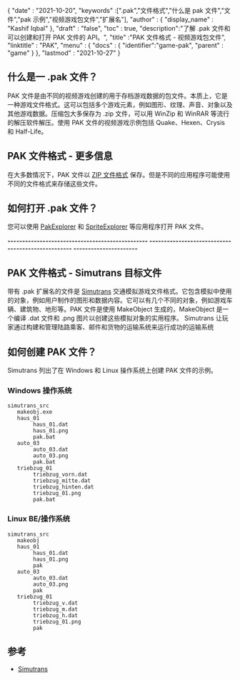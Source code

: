 {
  "date" : "2021-10-20",
  "keywords" :[".pak","文件格式","什么是 pak 文件","文件","pak 示例","视频游戏包文件","扩展名"],
  "author" : {
    "display_name" : "Kashif Iqbal"
},
  "draft" : "false",
  "toc" : true,
  "description":"了解 .pak 文件和可以创建和打开 PAK 文件的 API。",
  "title" :"PAK 文件格式 - 视频游戏包文件",
  "linktitle" : "PAK",
  "menu" : {
    "docs" : {
      "identifier":"game-pak",
      "parent" : "game"
}
},
  "lastmod" : "2021-10-27"
}

## 什么是一 .pak 文件？

PAK 文件是由不同的视频游戏创建的用于存档游戏数据的包文件。本质上，它是一种游戏文件格式。这可以包括多个游戏元素，例如图形、纹理、声音、对象以及其他游戏数据。压缩包大多保存为 .zip 文件，可以用 WinZip 和 WinRAR 等流行的解压软件解压。使用 PAK 文件的视频游戏示例包括 Quake、Hexen、Crysis 和 Half-Life。

## PAK 文件格式 - 更多信息

在大多数情况下，PAK 文件以 [ZIP 文件格式](/zh/compression/zip/) 保存。但是不同的应用程序可能使用不同的文件格式来存储这些文件。


## 如何打开 .pak 文件？

您可以使用 [PakExplorer](https://www.quaketerminus.com/tools.shtml) 和 [SpriteExplorer](http://www.slackiller.com/hlprograms.htm) 等应用程序打开 PAK 文件。

**------------------------------------------------ -------------------------------------------------- ----------------------**

## PAK 文件格式 - Simutrans 目标文件

带有 .pak 扩展名的文件是 [Simutrans](https://www.simutrans.com/en/) 交通模拟游戏文件格式。它包含模拟中使用的对象，例如用户制作的图形和数据内容。它可以有几个不同的对象，例如游戏车辆、建筑物、地形等。PAK 文件是使用 MakeObject 生成的，MakeObject 是一个编译 .dat 文件和 .png 图片以创建这些模拟对象的实用程序。 Simutrans 让玩家通过构建和管理陆路乘客、邮件和货物的运输系统来运行成功的运输系统

## 如何创建 PAK 文件？

Simutrans 列出了在 Windows 和 Linux 操作系统上创建 PAK 文件的示例。

### Windows 操作系统

```
simutrans_src
   makeobj.exe
   haus_01
        haus_01.dat
        haus_01.png
        pak.bat
   auto_03
        auto_03.dat
        auto_03.png
        pak.bat
   triebzug_01
        triebzug_vorn.dat
        triebzug_mitte.dat
        triebzug_hinten.dat
        triebzug_01.png
        pak.bat
```
### Linux BE/操作系统

```
simutrans_src
   makeobj
   haus_01
        haus_01.dat
        haus_01.png
        pak
   auto_03
        auto_03.dat
        auto_03.png
        pak
   triebzug_01
        triebzug_v.dat
        triebzug_m.dat
        triebzug_h.dat
        triebzug_01.png
        pak
```

## 参考

* [Simutrans](https://en.wikipedia.org/wiki/Simutrans)
